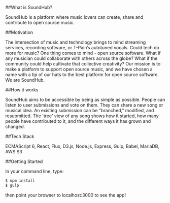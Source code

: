 ##What is SoundHub?

SoundHub is a platform where music lovers can create, share and contribute to open source music.

##Motivation

The intersection of music and technology brings to mind streaming services, recording software, or T-Pain’s autotuned vocals. Could tech do more for music? One thing comes to mind - open source software. What if any musician could collaborate with others across the globe? What if the community could help cultivate that collective creativity? Our mission is to make a platform to support open source music, and we have chosen a name with a tip of our hats to the best platform for open source software. We are SoundHub.

##How it works

SoundHub aims to be accessible by being as simple as possible. People can listen to user submissions and vote on them. They can share a new song or musical idea. An existing submission can be "branched,” modified, and resubmitted. The 'tree' view of any song shows how it started, how many people have contributed to it, and the different ways it has grown and changed.

##Tech Stack

ECMAScript 6, React, Flux, D3.js, Node.js, Express, Gulp, Babel, MariaDB, AWS S3

##Getting Started

In your command line, type:

```javascript
$ npm install
$ gulp
```

then point your browser to localhost:3000 to see the app!
